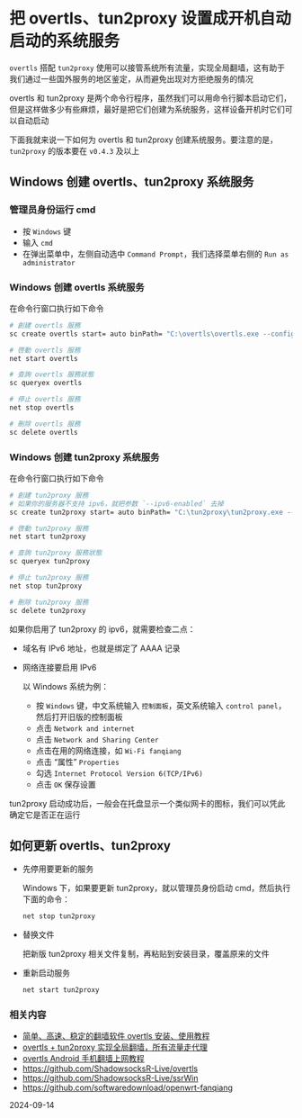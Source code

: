# 把 overtls、tun2proxy 设置成开机自动启动的系统服务

`overtls` 搭配 `tun2proxy` 使用可以接管系统所有流量，实现全局翻墙，这有助于我们通过一些国外服务的地区鉴定，从而避免出现对方拒绝服务的情况

overtls 和 tun2proxy 是两个命令行程序，虽然我们可以用命令行脚本启动它们，但是这样做多少有些麻烦，最好是把它们创建为系统服务，这样设备开机时它们可以自动启动

下面我就来说一下如何为 overtls 和 tun2proxy 创建系统服务。要注意的是，  `tun2proxy` 的版本要在 `v0.4.3` 及以上

## Windows 创建 overtls、tun2proxy 系统服务

### 管理员身份运行 cmd

- 按 `Windows` 键
- 输入 `cmd`
- 在弹出菜单中，左侧自动选中 `Command Prompt`，我们选择菜单右侧的 `Run as administrator`

### Windows 创建 overtls 系统服务

在命令行窗口执行如下命令

```sh
# 創建 overtls 服務
sc create overtls start= auto binPath= "C:\overtls\overtls.exe --config C:\overtls\config.json --daemonize"

# 啓動 overtls 服務
net start overtls

# 查詢 overtls 服務狀態
sc queryex overtls

# 停止 overtls 服務
net stop overtls

# 刪除 overtls 服務
sc delete overtls
```

### Windows 创建 tun2proxy 系统服务

在命令行窗口执行如下命令

```sh
# 創建 tun2proxy 服務
# 如果你的服务器不支持 ipv6，就把参数 `--ipv6-enabled` 去掉
sc create tun2proxy start= auto binPath= "C:\tun2proxy\tun2proxy.exe --setup --proxy socks5://127.0.0.1:1080 --bypass 7.6.5.4 --bypass 3.2.1.0 --ipv6-enabled --daemonize"

# 啓動 tun2proxy 服務
net start tun2proxy

# 查詢 tun2proxy 服務狀態
sc queryex tun2proxy

# 停止 tun2proxy 服務
net stop tun2proxy

# 刪除 tun2proxy 服務
sc delete tun2proxy
```

如果你启用了 tun2proxy 的 ipv6，就需要检查二点：
- 域名有 IPv6 地址，也就是绑定了 AAAA 记录
- 网络连接要启用 IPv6

   以 Windows 系统为例：

   - 按 `Windows` 键，中文系统输入 `控制面板`，英文系统输入 `control panel`，然后打开旧版的控制面板
   - 点击 `Network and internet`
   - 点击 `Network and Sharing Center`
   - 点击在用的网络连接，如 `Wi-Fi fanqiang`
   - 点击 “属性” `Properties`
   - 勾选 `Internet Protocol Version 6(TCP/IPv6)`
   - 点击 `OK` 保存设置

tun2proxy 启动成功后，一般会在托盘显示一个类似网卡的图标，我们可以凭此确定它是否正在运行


## 如何更新 overtls、tun2proxy

- 先停用要更新的服务

   Windows 下，如果要更新 tun2proxy，就以管理员身份启动 cmd，然后执行下面的命令：

   ```bash
   net stop tun2proxy
   ```

- 替换文件

    把新版 tun2proxy 相关文件复制，再粘贴到安装目录，覆盖原来的文件

- 重新启动服务

   ```bash
   net start tun2proxy
   ```



### 相关内容

- [简单、高速、稳定的翻墙软件 overtls 安装、使用教程](05.4.md)
- [overtls + tun2proxy 实现全局翻墙，所有流量走代理](05.42.md)
- [overtls Android 手机翻墙上网教程](05.43.md)
- <https://github.com/ShadowsocksR-Live/overtls>
- <https://github.com/ShadowsocksR-Live/ssrWin>
- <https://github.com/softwaredownload/openwrt-fanqiang>

2024-09-14
